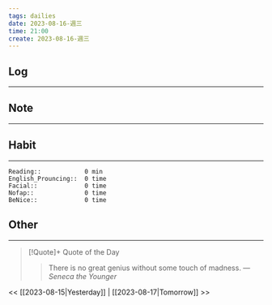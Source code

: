```yaml
---
tags: dailies  
date: 2023-08-16-週三
time: 21:00
create: 2023-08-16-週三
---
```


## Log
---

## Note
---

## Habit
---
```
Reading::            0 min
English_Prouncing::  0 time
Facial::             0 time
Nofap::              0 time
BeNice::             0 time

```
## Other
---

> [!Quote]+ Quote of the Day
> > There is no great genius without some touch of madness.
> — <cite>Seneca the Younger</cite>

<< [[2023-08-15|Yesterday]] | [[2023-08-17|Tomorrow]] >>